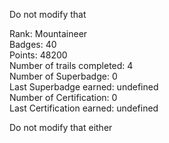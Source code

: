 Do not modify that
<!--TH_Stats:start-->
Rank: Mountaineer  
Badges: 40  
Points: 48200  
Number of trails completed: 4  
Number of Superbadge: 0  
Last Superbadge earned: undefined  
Number of Certification: 0  
Last Certification earned: undefined  
<!--TH_Stats:end-->

Do not modify that either